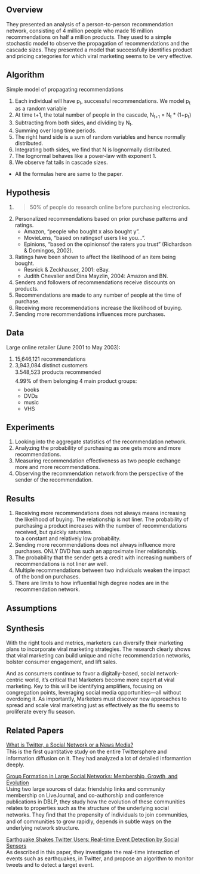 Overview
--------
They presented an analysis of a person-to-person recommendation network, consisting of 4 million people who made 16 million recommendations on half a million products. They used to a simple stochastic model to observe the propagation of recommendations and the cascade sizes. They presented a model that successfully identifies product and pricing categories for which viral marketing seems to be very effective.

Algorithm
---------
Simple model of propagating recommendations

1. Each individual will have p<sub>t</sub>, successful recommendations. We model p<sub>t</sub> as a random variable   
2. At time t+1, the total number of people in the cascade, N<sub>t+1</sub> = N<sub>t</sub> * (1+p<sub>t</sub>)    
3. Subtracting from both sides, and dividing by N<sub>t</sub>.     
4. Summing over long time periods.    
5. The right hand side is a sum of random variables and hence normally distributed.    
6. Integrating both sides, we find that N is lognormally distributed.    
7. The lognormal behaves like a power-law with exponent 1.     
8. We observe fat tails in cascade sizes.    
- All the formulas here are same to the paper.

Hypothesis
----------
1. > 50% of people do research online before purchasing electronics.   
2. Personalized recommendations based on prior purchase patterns and ratings.   
   - Amazon, “people who bought x also bought y”.  
   - MovieLens, “based on ratingsof users like you…”.   
   - Epinions, “based on the opinionsof the raters you trust” (Richardson & Domingos, 2002).    
3. Ratings have been shown to affect the likelihood of an item being bought.    
   - Resnick & Zeckhauser, 2001: eBay.     
   - Judith Chevalier and Dina Mayzlin, 2004: Amazon and BN.   
4. Senders and followers of recommendations receive discounts on products.     
5. Recommendations are made to any number of people at the time of purchase.     
6. Receiving more recommendations increase the likelihood of buying.     
7. Sending more recommendations influences more purchases.      

Data
----
Large online retailer (June 2001 to May 2003):    
1. 15,646,121 recommendations    
2. 3,943,084 distinct customers     
3.548,523 products recommended     
4.99% of them belonging 4 main product groups:   
   - books    
   - DVDs     
   - music    
   - VHS     

Experiments
-----------
1. Looking into the aggregate statistics of the recommendation network.      
2. Analyzing the probability of purchasing as one gets more and more recommendations.    
3. Measuring recommendation effectiveness as two people exchange more and more recommendations.    
4. Observing the recommendation network from the perspective of the sender of the recommendation.     

Results
-------
1. Receiving more recommendations does not always means increasing the likelihood of buying. The relationship is not liner. The probability of purchasing a product increases with the number of recommendations received, but quickly saturates.       
to a constant and relatively low probability. 
2. Sending more recommendations does not always influence more purchases. ONLY DVD has such an approximate liner relationship.    
3. The probability that the sender gets a credit with increasing numbers of recommendations is not liner aw well.    
4. Multiple recommendations between two individuals weaken the impact of the bond on purchases.      
5. There are limits to how influential high degree nodes are in the recommendation network.      

Assumptions
-----------


Synthesis
---------
With the right tools and metrics, marketers can diversify their marketing plans to incorporate viral marketing strategies. The research clearly shows that viral marketing can build unique and niche recommendation networks, bolster consumer engagement, and lift sales.     
       
And as consumers continue to favor a digitally-based, social network-centric world, it’s critical that Marketers become more expert at viral marketing. Key to this will be identifying amplifiers, focusing on congregation points, leveraging social media opportunities—all without overdoing it. As importantly, Marketers must discover new approaches to spread and scale viral marketing just as effectively as the flu seems to proliferate every flu season.      

Related Papers
--------------
[What is Twitter, a Social Network or a News Media?](http://85.25.97.242/archivos/download/2010-www-twitterlh49129.pdf)   
This is the ﬁrst quantitative study on the entire Twittersphere and information diffusion on it. They had analyzed a lot of detailed informantion deeply.    

[Group Formation in Large Social Networks: Membership, Growth, and Evolution](http://wiki.cs.columbia.edu/download/attachments/1979/Group+Formation+in+Large+Social+Networks-backstrom.pdf)   
Using two large sources of data: friendship links and community membership on LiveJournal, and co-authorship and conference publications in DBLP, they study how the evolution of these communities relates to properties such as the structure of the underlying social networks. They ﬁnd that the propensity of individuals to join communities, and of communities to grow rapidly, depends in subtle ways on the underlying network structure.    

[Earthquake Shakes Twitter Users: Real-time Event Detection by Social Sensors](http://csce.uark.edu/~tingxiny/courses/5013spring13/readingList/www2010.pdf)    
As described in this paper, they investigate the real-time interaction of events such as earthquakes, in Twitter, and propose an algorithm to monitor tweets and to detect a target event.



